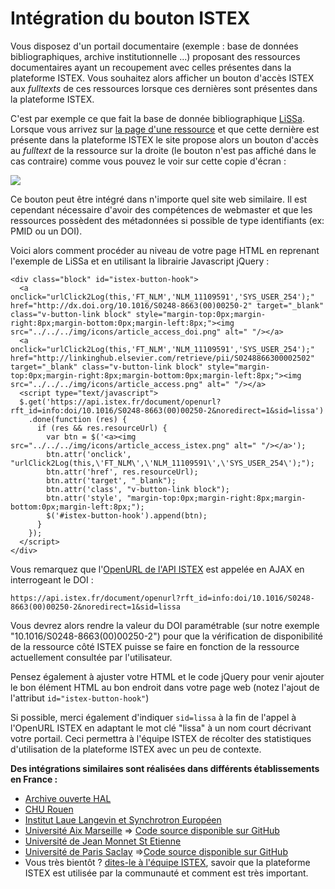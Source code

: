# Intégration du bouton ISTEX

Vous disposez d'un portail documentaire \(exemple : base de données bibliographiques, archive institutionnelle ...\) proposant des ressources documentaires ayant un recoupement avec celles présentes dans la plateforme ISTEX. Vous souhaitez alors afficher un bouton d'accès ISTEX aux _fulltexts_ de ces ressources lorsque ces dernières sont présentes dans la plateforme ISTEX.

C'est par exemple ce que fait la base de donnée bibliographique [LiSSa](http://www.lissa.fr). Lorsque vous arrivez sur [la page d'une ressource](http://www.lissa.fr/fr/rep/articles/11109591) et que cette dernière est présente dans la plateforme ISTEX le site propose alors un bouton d'accès au _fulltext_ de la ressource sur la droite \(le bouton n'est pas affiché dans le cas contraire\) comme vous pouvez le voir sur cette copie d'écran :

![](../../.gitbook/assets/lissa-btn-istex.png)

Ce bouton peut être intégré dans n'importe quel site web similaire. Il est cependant nécessaire d'avoir des compétences de webmaster et que les ressources possèdent des métadonnées si possible de type identifiants \(ex: PMID ou un DOI\).

Voici alors comment procéder au niveau de votre page HTML en reprenant l'exemple de LiSSa et en utilisant la librairie Javascript jQuery :

```markup
<div class="block" id="istex-button-hook">
  <a onclick="urlClick2Log(this,'FT_NLM','NLM_11109591','SYS_USER_254');" href="http://dx.doi.org/10.1016/S0248-8663(00)00250-2" target="_blank" class="v-button-link block" style="margin-top:0px;margin-right:8px;margin-bottom:0px;margin-left:8px;"><img src="../../../img/icons/article_access_doi.png" alt=" "/></a>
  <a onclick="urlClick2Log(this,'FT_NLM','NLM_11109591','SYS_USER_254');" href="http://linkinghub.elsevier.com/retrieve/pii/S0248866300002502" target="_blank" class="v-button-link block" style="margin-top:0px;margin-right:8px;margin-bottom:0px;margin-left:8px;"><img src="../../../img/icons/article_access.png" alt=" "/></a>
  <script type="text/javascript">
  $.get('https://api.istex.fr/document/openurl?rft_id=info:doi/10.1016/S0248-8663(00)00250-2&noredirect=1&sid=lissa')
    .done(function (res) {
      if (res && res.resourceUrl) {
        var btn = $('<a><img src="../../../img/icons/article_access_istex.png" alt=" "/></a>');
        btn.attr('onclick', "urlClick2Log(this,\'FT_NLM\',\'NLM_11109591\',\'SYS_USER_254\');");
        btn.attr('href', res.resourceUrl);
        btn.attr('target', "_blank");
        btn.attr('class', "v-button-link block");
        btn.attr('style', "margin-top:0px;margin-right:8px;margin-bottom:0px;margin-left:8px;");
        $('#istex-button-hook').append(btn);
      }
    });
  </script>
</div>
```

Vous remarquez que l'[OpenURL de l'API ISTEX](../../api/openurl/) est appelée en AJAX en interrogeant le DOI :

`https://api.istex.fr/document/openurl?rft_id=info:doi/10.1016/S0248-8663(00)00250-2&noredirect=1&sid=lissa`

Vous devrez alors rendre la valeur du DOI paramétrable \(sur notre exemple "10.1016/S0248-8663\(00\)00250-2"\) pour que la vérification de disponibilité de la ressource côté ISTEX puisse se faire en fonction de la ressource actuellement consultée par l'utilisateur.

Pensez également à ajuster votre HTML et le code jQuery pour venir ajouter le bon élément HTML au bon endroit dans votre page web \(notez l'ajout de l'attribut `id="istex-button-hook"`\)

Si possible, merci également d'indiquer `sid=lissa` à la fin de l'appel à l'OpenURL ISTEX en adaptant le mot clé "lissa" à un nom court décrivant votre portail. Ceci permettra à l'équipe ISTEX de récolter des statistiques d'utilisation de la plateforme ISTEX avec un peu de contexte.

**Des intégrations similaires sont réalisées dans différents établissements en France :**

* [Archive ouverte HAL](../examples/ccsd.md)
* [CHU Rouen](../examples/chu-rouen-normandie.md)
* [Institut Laue Langevin  et Synchrotron Européen](../examples/institut-laue-langevin.md)
* [Université Aix Marseille](../examples/amu.md) =&gt; [Code source disponible sur GitHub](https://github.com/SCD-Aix-Marseille-Universite/SMASH/blob/master/resolver.js#L726-L746)
* [Université de Jean Monnet St Etienne](../examples/ujm.md)
* [Université de Paris Saclay](../examples/univ-paris-saclay.md) =&gt;[Code source disponible sur GitHub](https://github.com/istex/istex-button-primo)
* Vous très bientôt ? [dites-le à l'équipe ISTEX](mailto:contact@listes.istex.fr), savoir que la plateforme ISTEX est utilisée par la communauté et comment est très important.

